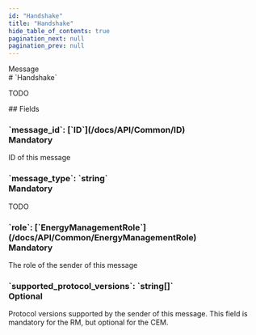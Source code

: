 ```yaml
---
id: "Handshake"
title: "Handshake"
hide_table_of_contents: true
pagination_next: null
pagination_prev: null
---
```


<div style={{ display: "flex", flexDirection: "row", alignItems: "start", justifyContent: "center" }}>
<div style={{ flexBasis: "35rem", flexGrow: "0", minWidth: "0" }}>
<div style={{ marginLeft: "1rem", marginBottom: "2rem" }}>
<div class="api-title">
<div style={{ width: "fit-content", fontWeight: 500, color: "gray" }}>
Message
</div>
# `Handshake`
</div>


TODO

</div>

<div style={{ marginLeft: "1rem" }}>
## Fields
</div>
<div class="field-card">
<h3>`message_id`: <span className="type-link">[`ID`](/docs/API/Common/ID)</span> <div style={{ float: "right", color: "#888888", fontSize: '10pt', fontWeight: "400" }}>Mandatory</div></h3>
ID of this message

</div>
<div class="field-card">
<h3>`message_type`: <span className="type-link">`string`</span> <div style={{ float: "right", color: "#888888", fontSize: '10pt', fontWeight: "400" }}>Mandatory</div></h3>
TODO

</div>
<div class="field-card">
<h3>`role`: <span className="type-link">[`EnergyManagementRole`](/docs/API/Common/EnergyManagementRole)</span> <div style={{ float: "right", color: "#888888", fontSize: '10pt', fontWeight: "400" }}>Mandatory</div></h3>
The role of the sender of this message

</div>
<div class="field-card">
<h3>`supported_protocol_versions`: <span className="type-link">`string[]`</span> <div style={{ float: "right", color: "#888888", fontSize: '10pt', fontWeight: "400" }}>Optional</div></h3>
Protocol versions supported by the sender of this message. This field is mandatory for the RM, but optional for the CEM.

</div>
</div>
</div>
